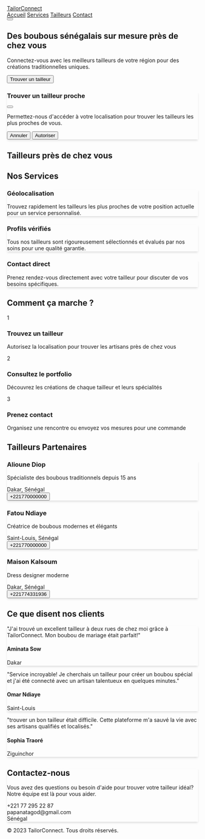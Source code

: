 <!DOCTYPE html>
<html lang="fr">
<head>
    <meta charset="UTF-8">
    <meta name="viewport" content="width=device-width, initial-scale=1.0">
    <title>Tailor Connect - Trouvez votre tailleur de boubous sénégalais</title>
    <script src="https://cdn.tailwindcss.com"></script>
    <link rel="stylesheet" href="https://cdnjs.cloudflare.com/ajax/libs/font-awesome/6.4.0/css/all.min.css">
    <script>
        tailwind.config = {
            theme: {
                extend: {
                    colors: {
                        primary: '#008080',
                        secondary: '#FF7F50',
                        accent: '#20B2AA',
                        dark: '#1E293B',
                    }
                }
            }
        }
    </script>
    <style>
        .custom-shadow {
            box-shadow: 0 4px 6px -1px rgba(0, 0, 0, 0.1), 0 2px 4px -1px rgba(0, 0, 0, 0.06);
        }
         .hero-pattern {
            background-image: url('https://sl.bing.net/gGLzj1ymZ1E');
            background-size: cover;
            background-position: center;
        }
         .transition-all {
            transition: all 0.3s ease;
        }
         .fabric-texture {
            background-image: url('https://www.transparenttextures.com/patterns/rice-paper.png');
        }
    </style>
</head>
<body class="font-sans bg-gray-50">
    <!-- Navigation -->
    <nav class="bg-white shadow-md sticky top-0 z-50">
        <div class="container mx-auto px-4 py-3 flex justify-between items-center">
            <div class="flex items-center space-x-2">
                <i class="fas fa-tshirt text-primary text-2xl"></i>
                <a href="#" class="text-xl font-bold text-primary">TailorConnect</a>
            </div>
            <div class="hidden md:flex space-x-6">
                <a href="#" class="text-dark hover:text-primary transition-all">Accueil</a>
                <a href="#services" class="text-dark hover:text-primary transition-all">Services</a>
                <a href="#tailleurs" class="text-dark hover:text-primary transition-all">Tailleurs</a>
                <a href="#contact" class="text-dark hover:text-primary transition-all">Contact</a>
            </div>
            <button class="md:hidden text-dark">
                <i class="fas fa-bars text-2xl"></i>
            </button>
        </div>
    </nav>
 <!-- Hero Section -->
    <section class="hero-pattern bg-primary text-white py-20 md:py-32 relative">
        <div class="absolute inset-0 bg-black opacity-40"></div>
        <div class="container mx-auto px-4 relative z-10">
            <div class="max-w-2xl">
                <h1 class="text-4xl md:text-5xl font-bold mb-4">Des boubous sénégalais sur mesure près de chez vous</h1>
                <p class="text-xl mb-8">Connectez-vous avec les meilleurs tailleurs de votre région pour des créations traditionnelles uniques.</p>
                <div class="flex flex-col sm:flex-row gap-4">
                    <button id="findTailorBtn" class="bg-secondary hover:bg-orange-600 text-white font-bold py-3 px-6 rounded-lg transition-all">
                        <i class="fas fa-map-marker-alt mr-2"></i>Trouver un tailleur
                    </button>
                </div>
            </div>
        </div>
    </section>
<!-- Location Finder Modal -->
    <div id="locationModal" class="fixed inset-0 bg-black bg-opacity-50 z-50 hidden flex items-center justify-center">
        <div class="bg-white rounded-lg p-6 max-w-md mx-4 w-full custom-shadow">
            <div class="flex justify-between items-center mb-4">
                <h3 class="text-xl font-bold text-dark">Trouver un tailleur proche</h3>
                <button id="closeModal" class="text-gray-500 hover:text-gray-700">
                    <i class="fas fa-times"></i>
                </button>
            </div>
            <p class="mb-4">Permettez-nous d'accéder à votre localisation pour trouver les tailleurs les plus proches de vous.</p>
            <div id="locationError" class="hidden bg-red-100 border border-red-400 text-red-700 px-4 py-3 rounded mb-4"></div>
            <div class="flex justify-end space-x-3">
                <button id="cancelBtn" class="px-4 py-2 border border-gray-300 rounded-lg">Annuler</button>
                <button id="allowLocationBtn" class="bg-primary hover:bg-teal-700 text-white px-4 py-2 rounded-lg">
                    <i class="fas fa-location-arrow mr-2"></i>Autoriser
                </button>
            </div>
        </div>
    </div>
    <!-- Results Section (initially hidden) -->
    <section id="resultsSection" class="hidden py-12 fabric-texture">
        <div class="container mx-auto px-4">
            <h2 class="text-3xl font-bold text-center mb-8 text-dark">Tailleurs près de chez vous</h2>
            <div id="tailorsResults" class="grid md:grid-cols-2 lg:grid-cols-3 gap-6">
    <!-- Results will be populated by JavaScript -->
            </div>
        </div>
    </section>
<!-- Services Section -->
    <section id="services" class="py-16 bg-white">
        <div class="container mx-auto px-4">
            <h2 class="text-3xl font-bold text-center mb-12 text-dark">Nos Services</h2>
            <div class="grid md:grid-cols-3 gap-8">
                <div class="bg-gray-50 p-6 rounded-lg custom-shadow transition-all hover:transform hover:-translate-y-1">
                    <div class="text-primary text-4xl mb-4">
                        <i class="fas fa-map-marked-alt"></i>
                    </div>
                    <h3 class="text-xl font-bold mb-2 text-dark">Géolocalisation</h3>
                    <p>Trouvez rapidement les tailleurs les plus proches de votre position actuelle pour un service personnalisé.</p>
                </div>
                <div class="bg-gray-50 p-6 rounded-lg custom-shadow transition-all hover:transform hover:-translate-y-1">
                    <div class="text-primary text-4xl mb-4">
                        <i class="fas fa-user-friends"></i>
                    </div>
                    <h3 class="text-xl font-bold mb-2 text-dark">Profils vérifiés</h3>
                    <p>Tous nos tailleurs sont rigoureusement sélectionnés et évalués par nos soins pour une qualité garantie.</p>
                </div>
                <div class="bg-gray-50 p-6 rounded-lg custom-shadow transition-all hover:transform hover:-translate-y-1">
                    <div class="text-primary text-4xl mb-4">
                        <i class="fas fa-phone-alt"></i>
                    </div>
                    <h3 class="text-xl font-bold mb-2 text-dark">Contact direct</h3>
                    <p>Prenez rendez-vous directement avec votre tailleur pour discuter de vos besoins spécifiques.</p>
                </div>
            </div>
        </div>
    </section>
 <!-- How it Works -->
    <section class="py-16 bg-primary text-white">
        <div class="container mx-auto px-4">
            <h2 class="text-3xl font-bold text-center mb-12">Comment ça marche ?</h2>
            <div class="grid md:grid-cols-3 gap-8">
                <div class="flex flex-col items-center text-center">
                    <div class="bg-white text-primary rounded-full w-16 h-16 flex items-center justify-center text-2xl mb-4">1</div>
                    <h3 class="font-bold text-xl mb-2">Trouvez un tailleur</h3>
                    <p>Autorisez la localisation pour trouver les artisans près de chez vous</p>
                </div>
                <div class="flex flex-col items-center text-center">
                    <div class="bg-white text-primary rounded-full w-16 h-16 flex items-center justify-center text-2xl mb-4">2</div>
                    <h3 class="font-bold text-xl mb-2">Consultez le portfolio</h3>
                    <p>Découvrez les créations de chaque tailleur et leurs spécialités</p>
                </div>
                <div class="flex flex-col items-center text-center">
                    <div class="bg-white text-primary rounded-full w-16 h-16 flex items-center justify-center text-2xl mb-4">3</div>
                    <h3 class="font-bold text-xl mb-2">Prenez contact</h3>
                    <p>Organisez une rencontre ou envoyez vos mesures pour une commande</p>
                </div>
            </div>
        </div>
    </section>
<!-- Featured Tailors -->
    <section id="tailleurs" class="py-16 bg-white">
        <div class="container mx-auto px-4">
            <h2 class="text-3xl font-bold text-center mb-12 text-dark">Tailleurs Partenaires</h2>
            <div class="grid md:grid-cols-2 lg:grid-cols-3 gap-8">
                <!-- Tailor 1 -->
                <div class="bg-gray-50 rounded-lg overflow-hidden custom-shadow">
                    <div class="p-6">
                        <div class="flex justify-between items-start mb-2">
                            <h3 class="font-bold text-xl text-dark">Alioune Diop</h3>
                            <div class="flex text-yellow-400">
                                <i class="fas fa-star"></i>
                                <i class="fas fa-star"></i>
                                <i class="fas fa-star"></i>
                                <i class="fas fa-star"></i>
                                <i class="fas fa-star-half-alt"></i>
                            </div>
                        </div>
                        <p class="text-gray-600 mb-3">Spécialiste des boubous traditionnels depuis 15 ans</p>
                        <div class="flex items-center text-gray-500 mb-4">
                            <i class="fas fa-map-marker-alt mr-2 text-primary"></i>
                            <span>Dakar, Sénégal</span>
                        </div>
                        <button class="w-full bg-primary hover:bg-teal-700 text-white py-2 rounded-lg transition-all">
                            +221770000000
                        </button>
                    </div>
                </div>
                 <!-- Tailor 2 -->
                <div class="bg-gray-50 rounded-lg overflow-hidden custom-shadow">
                    <div class="p-6">
                        <div class="flex justify-between items-start mb-2">
                            <h3 class="font-bold text-xl text-dark">Fatou Ndiaye</h3>
                            <div class="flex text-yellow-400">
                                <i class="fas fa-star"></i>
                                <i class="fas fa-star"></i>
                                <i class="fas fa-star"></i>
                                <i class="fas fa-star"></i>
                                <i class="far fa-star"></i>
                            </div>
                        </div>
                        <p class="text-gray-600 mb-3">Créatrice de boubous modernes et élégants</p>
                        <div class="flex items-center text-gray-500 mb-4">
                            <i class="fas fa-map-marker-alt mr-2 text-primary"></i>
                            <span>Saint-Louis, Sénégal</span>
                        </div>
                        <button class="w-full bg-primary hover:bg-teal-700 text-white py-2 rounded-lg transition-all">
                            +221770000000
                        </button>
                    </div>
                </div>
                  <!-- Tailor 3 -->
                <div class="bg-gray-50 rounded-lg overflow-hidden custom-shadow">
                    <div class="p-6">
                        <div class="flex justify-between items-start mb-2">
                            <h3 class="font-bold text-xl text-dark">Maison Kalsoum</h3>
                            <div class="flex text-yellow-400">
                                <i class="fas fa-star"></i>
                                <i class="fas fa-star"></i>
                                <i class="fas fa-star"></i>
                                <i class="fas fa-star"></i>
                                <i class="fas fa-star"></i>
                            </div>
                        </div>
                        <p class="text-gray-600 mb-3">Dress designer moderne</p>
                        <div class="flex items-center text-gray-500 mb-4">
                            <i class="fas fa-map-marker-alt mr-2 text-primary"></i>
                            <span>Dakar, Sénégal</span>
                        </div>
                        <button class="w-full bg-primary hover:bg-teal-700 text-white py-2 rounded-lg transition-all">
                            +221774331936
                        </button>
                    </div>
                </div>
            </div>
        </div>
    </section>
    <!-- Testimonials -->
    <section class="py-16 bg-gray-50">
        <div class="container mx-auto px-4">
            <h2 class="text-3xl font-bold text-center mb-12 text-dark">Ce que disent nos clients</h2>
            <div class="grid md:grid-cols-2 lg:grid-cols-3 gap-8">
                <div class="bg-white p-6 rounded-lg custom-shadow">
                    <div class="flex text-yellow-400 mb-4">
                        <i class="fas fa-star"></i>
                        <i class="fas fa-star"></i>
                        <i class="fas fa-star"></i>
                        <i class="fas fa-star"></i>
                        <i class="fas fa-star"></i>
                    </div>
                    <p class="text-gray-700 mb-4">"J'ai trouvé un excellent tailleur à deux rues de chez moi grâce à TailorConnect. Mon boubou de mariage était parfait!"</p>
                    <div class="flex items-center">
                        <div>
                            <h4 class="font-bold text-dark">Aminata Sow</h4>
                            <p class="text-gray-500 text-sm">Dakar</p>
                        </div>
                    </div>
                </div>
                <div class="bg-white p-6 rounded-lg custom-shadow">
                    <div class="flex text-yellow-400 mb-4">
                        <i class="fas fa-star"></i>
                        <i class="fas fa-star"></i>
                        <i class="fas fa-star"></i>
                        <i class="fas fa-star"></i>
                        <i class="fas fa-star-half-alt"></i>
                    </div>
                    <p class="text-gray-700 mb-4">"Service incroyable! Je cherchais un tailleur pour créer un boubou spécial et j'ai été connecté avec un artisan talentueux en quelques minutes."</p>
                    <div class="flex items-center">
                        <div>
                            <h4 class="font-bold text-dark">Omar Ndiaye</h4>
                            <p class="text-gray-500 text-sm">Saint-Louis</p>
                        </div>
                    </div>
                </div>
                <div class="bg-white p-6 rounded-lg custom-shadow">
                    <div class="flex text-yellow-400 mb-4">
                        <i class="fas fa-star"></i>
                        <i class="fas fa-star"></i>
                        <i class="fas fa-star"></i>
                        <i class="fas fa-star"></i>
                        <i class="far fa-star"></i>
                    </div>
                    <p class="text-gray-700 mb-4">"trouver un bon tailleur était difficile. Cette plateforme m'a sauvé la vie avec ses artisans qualifiés et localisés."</p>
                    <div class="flex items-center">
                        <div>
                            <h4 class="font-bold text-dark">Sophia Traoré</h4>
                            <p class="text-gray-500 text-sm">Ziguinchor</p>
                        </div>
                    </div>
                </div>
            </div>
        </div>
    </section>
 <!-- Contact Section -->
    <section id="contact" class="py-16 bg-white">
        <div class="container mx-auto px-4">
            <div class="max-w-4xl mx-auto bg-gray-50 rounded-lg custom-shadow overflow-hidden">
                <div class="md:flex">
                    <div class="md:w-1/2 bg-primary text-white p-8 md:p-12">
                        <h2 class="text-2xl font-bold mb-4">Contactez-nous</h2>
                        <p class="mb-6">Vous avez des questions ou besoin d'aide pour trouver votre tailleur idéal? Notre équipe est là pour vous aider.</p>
                        <div class="space-y-4">
                            <div class="flex items-center">
                                <i class="fas fa-phone-alt mr-4"></i>
                                <span>+221 77 295 22 87</span>
                            </div>
                            <div class="flex items-center">
                                <i class="fas fa-envelope mr-4"></i>
                                <span>papanatagod@gmail.com</span>
                            </div>
                            <div class="flex items-center">
                                <i class="fas fa-map-marker-alt mr-4"></i>
                                <span>Sénégal</span>
                            </div>
                        </div>
                    </div>
                </div>
            </div>
        </div>
    </section>
  <div class="border-t border-gray-700 mt-8 pt-8 text-center text-gray-400">
                <p>&copy; 2023 TailorConnect. Tous droits réservés.</p>
            </div>
    <script>
        document.addEventListener('DOMContentLoaded', function() {
            // Modal handling
            const findTailorBtn = document.getElementById('findTailorBtn');
            const closeModal = document.getElementById('closeModal');
            const cancelBtn = document.getElementById('cancelBtn');
            const allowLocationBtn = document.getElementById('allowLocationBtn');
            const locationModal = document.getElementById('locationModal');
            const locationError = document.getElementById('locationError');
            const resultsSection = document.getElementById('resultsSection');
            const tailorsResults = document.getElementById('tailorsResults');
    // Sample tailors data - in a real app, this would come from an API
            const sampleTailors = [
                {
                    name: "Modou Fall",
                    specialty: "Boubou traditionnel",
                    address: "123 Rue de Dakar, Dakar",
                    distance: "0.5 km",
                    rating: 4.5,
                    phone: "+221 77 987 65 43"
                },
                {
                    name: "Aissatou Diouf",
                    specialty: "Boubou moderne",
                    address: "456 Avenue Léopold Sédar Senghor, Dakar",
                    distance: "1.2 km",
                    rating: 4.2,
                    phone: "+221 77 765 43 21"
                },
                {
                    name: "Moustapha Ndiaye",
                    specialty: "Boubou de cérémonie",
                    address: "789 Boulevard du Centenaire, Dakar",
                    distance: "2.1 km",
                    rating: 4.8,
                    phone: "+221 77 321 54 67"
                },
                {
                    name: "Rokhaya Mbaye",
                    specialty: "Boubou brodé",
                    address: "321 Rue des Artisans, Dakar",
                    distance: "3.5 km",
                    rating: 4.3,
                    phone: "+221 77 654 32 10"
                }
            ];
   // Toggle modal
            findTailorBtn.addEventListener('click', () => {
                locationModal.classList.remove('hidden');
            });
       closeModal.addEventListener('click', () => {
                locationModal.classList.add('hidden');
            });
      cancelBtn.addEventListener('click', () => {
                locationModal.classList.add('hidden');
            });

 // Handle location permission
            allowLocationBtn.addEventListener('click', () => {
                if (navigator.geolocation) {
                    navigator.geolocation.getCurrentPosition(
                        (position) => {
                            // Success - show tailors near the user
                            locationModal.classList.add('hidden');
                            showTailorsResults();
                        },
                        (error) => {
                            // Error handling
                            let errorMessage;
                            switch(error.code) {
                                case error.PERMISSION_DENIED:
                                    errorMessage = "La localisation a été refusée. Activez-la dans vos paramètres pour trouver des tailleurs proches.";
                                    break;
                                case error.POSITION_UNAVAILABLE:
                                    errorMessage = "Les informations de localisation ne sont pas disponibles.";
                                    break;
                                case error.TIMEOUT:
                                    errorMessage = "La demande de localisation a expiré.";
                                    break;
                                case error.UNKNOWN_ERROR:
                                    errorMessage = "Une erreur inconnue s'est produite.";
                                    break;
                            }
                            locationError.textContent = errorMessage;
                            locationError.classList.remove('hidden');
                        }
                    );
                } else {
                    locationError.textContent = "La géolocalisation n'est pas prise en charge par votre navigateur.";
                    locationError.classList.remove('hidden');
                }
            });
   // Show tailors results
            function showTailorsResults() {
                resultsSection.classList.remove('hidden');
                tailorsResults.innerHTML = '';
                 // Scroll to results
                setTimeout(() => {
                    resultsSection.scrollIntoView({ behavior: 'smooth' });
                }, 100);
                     // Populate results
                sampleTailors.forEach(tailor => {
                    const stars = [];
                    const fullStars = Math.floor(tailor.rating);
                    const hasHalfStar = tailor.rating % 1 >= 0.5;
                    for (let i = 0; i < fullStars; i++) {
                        stars.push('<i class="fas fa-star text-yellow-400"></i>');
                    }
                    if (hasHalfStar) {
                        stars.push('<i class="fas fa-star-half-alt text-yellow-400"></i>');
                    }
                    const remainingStars = 5 - stars.length;
                    for (let i = 0; i < remainingStars; i++) {
                        stars.push('<i class="far fa-star text-yellow-400"></i>');
                    }
                    const tailorCard = document.createElement('div');
                    tailorCard.className = 'bg-white rounded-lg overflow-hidden custom-shadow transition-all hover:transform hover:-translate-y-1';
                    tailorCard.innerHTML = <img src="${tailor.image}" alt="${tailor.name}" class="w-full h-48 object-cover">
                        <div class="p-6">
                            <div class="flex justify-between items-start mb-2">
                                <h3 class="font-bold text-xl text-dark">${tailor.name}</h3>
                                <div class="flex">
                                    ${stars.join('')}
                                </div>
                            </div>
                            <p class="text-gray-600 mb-2">${tailor.specialty}</p>
                            <div class="flex items-center text-gray-500 text-sm mb-3">
                                <i class="fas fa-map-marker-alt mr-2 text-primary"></i>
                                <span>${tailor.address}</span>
                            </div>
                            <div class="flex">
                                <button class="flex-grow bg-primary hover:bg-teal-700 text-white py-2 rounded-lg transition-all mr-2">
                                    <i class="fas fa-phone-alt mr-2"></i>Appeler
                                </button>
                                <button class="flex-grow bg-secondary hover:bg-orange-600 text-white py-2 rounded-lg transition-all">
                                    <i class="fas fa-calendar-alt mr-2"></i>RDV
                                </button>
                            </div>
                        </div>
                    `;
                    tailorsResults.appendChild(tailorCard);
                });
            }
        });
    </script>
</body>
</html>
